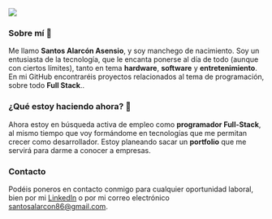 ![](https://img.shields.io/badge/LinkedIn-blue?logo=linkedin&logoColor=white&style=for-the-badge)

### Sobre mí 👋

Me llamo **Santos Alarcón Asensio**, y soy manchego de nacimiento. Soy un entusiasta de la tecnología, que le encanta ponerse al día de todo (aunque con ciertos límites), tanto en tema **hardware**, **software** y **entretenimiento**. En mi GitHub encontraréis proyectos relacionados al tema de programación, sobre todo **Full Stack**..

### ¿Qué estoy haciendo ahora? 🤔
Ahora estoy en búsqueda activa de empleo como **programador Full-Stack**, al mismo tiempo que voy formándome en tecnologías que me permitan crecer como desarrollador. Estoy planeando sacar un **portfolio** que me servirá para darme a conocer a empresas.

### Contacto
Podéis poneros en contacto conmigo para cualquier oportunidad laboral, bien por mi [LinkedIn](https://www.linkedin.com/in/santos-alarcon-asensio) o por mi correo electrónico [santosalarcon86@gmail.com](mailto:santosalarcon86@gmail.com).

<!--
**SantosAlarcon/santosalarcon** is a ✨ _special_ ✨ repository because its `README.md` (this file) appears on your GitHub profile.

Here are some ideas to get you started:

- 🔭 I’m currently working on ...
- 🌱 I’m currently learning ...
- 👯 I’m looking to collaborate on ...
- 🤔 I’m looking for help with ...
- 💬 Ask me about ...
- 📫 How to reach me: ...
- 😄 Pronouns: ...
- ⚡ Fun fact: ...
-->
